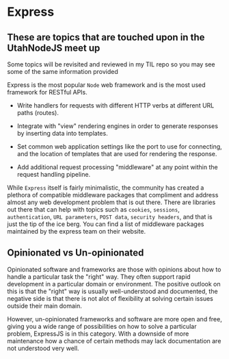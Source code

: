 # Express

## These are topics that are touched upon in the UtahNodeJS meet up
Some topics will be revisited and reviewed in my TIL repo so you may see some of the same information provided

Express is the most popular ```Node``` web framework and is the most used framework for RESTful APIs.

- Write handlers for requests with different HTTP verbs at different URL paths (routes).

- Integrate with "view" rendering engines in order to generate responses by inserting data into templates.

- Set common web application settings like the port to use for connecting, and the location of templates that are used for rendering the response.

- Add additional request processing "middleware" at any point within the request handling pipeline.

While ```Express``` itself is fairly minimalistic, the community has created a plethora of compatible middleware packages that compliment and address almost any web development problem that is out there. There are libraries out there that can help with topics such as ```cookies```, ```sessions```, ```authentication```, ```URL parameters```, ```POST data```, ```security headers```, and that is just the tip of the ice berg. You can find a list of middleware packages maintained by the express team on their website.

## Opinionated vs Un-opinionated

Opinionated software and frameworks are those with opinions about how to handle a particular task the "right" way. They often support rapid development in a particular domain or environment. The positive outlook on this is that the "right" way is usually well-understood and documented, the negative side is that there is not alot of flexibility at solving certain issues outside their main domain.

However, un-opinionated frameworks and software are more open and free, giving you a wide range of possibilities on how to solve a particular problem, ExpressJS is in this category. With a downside of more maintenance how a chance of certain methods may lack documentation are not understood very well. 
